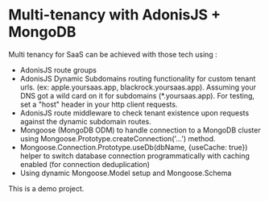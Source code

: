 # Multi-tenancy with AdonisJS + MongoDB

Multi tenancy for SaaS can be achieved with those tech using :

- AdonisJS route groups
- AdonisJS Dynamic Subdomains routing functionality for custom tenant urls. (ex: apple.yoursaas.app, blackrock.yoursaas.app). Assuming your DNS got a wild card on it for subdomains (\*.yoursaas.app). For testing, set a "host" header in your http client requests.
- AdonisJS route middleware to check tenant existence upon requests against the dynamic subdomain routes.
- Mongoose (MongoDB ODM) to handle connection to a MongoDB cluster using
  Mongoose.Prototype.createConnection('...') method.
- Mongoose.Connection.Prototype.useDb(dbName, {useCache: true}) helper to switch database connection programmatically with caching enabled (for connection deduplication)
- Using dynamic Mongoose.Model setup and Mongoose.Schema

This is a demo project.

#
